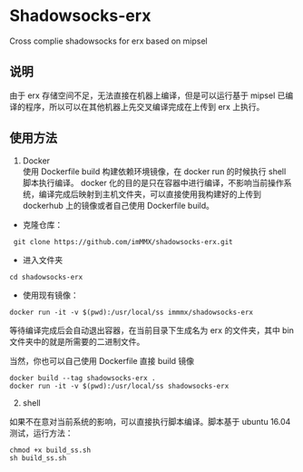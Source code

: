 # Shadowsocks-erx

Cross complie shadowsocks for erx based on mipsel

## 说明

由于 erx 存储空间不足，无法直接在机器上编译，但是可以运行基于 mipsel 已编译的程序，所以可以在其他机器上先交叉编译完成在上传到 erx 上执行。

## 使用方法

1. Docker  
使用 Dockerfile build 构建依赖环境镜像，在 docker run 的时候执行 shell 脚本执行编译。 docker 化的目的是只在容器中进行编译，不影响当前操作系统，编译完成后映射到主机文件夹，可以直接使用我构建好的上传到 dockerhub 上的镜像或者自己使用 Dockerfile build。
* 克隆仓库：
```
 git clone https://github.com/imMMX/shadowsocks-erx.git
```
* 进入文件夹
```
cd shadowsocks-erx
```

* 使用现有镜像：
```
docker run -it -v $(pwd):/usr/local/ss immmx/shadowsocks-erx
```
等待编译完成后会自动退出容器，在当前目录下生成名为 erx 的文件夹，其中 bin 文件夹中的就是所需要的二进制文件。

当然，你也可以自己使用 Dockerfile 直接 build 镜像
```
docker build --tag shadowsocks-erx .
docker run -it -v $(pwd):/usr/local/ss shadowsocks-erx
```


2. shell

如果不在意对当前系统的影响，可以直接执行脚本编译。脚本基于 ubuntu 16.04 测试，运行方法：

```
chmod +x build_ss.sh
sh build_ss.sh
```


